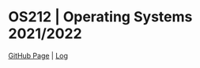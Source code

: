 # OS212 | Operating Systems 2021/2022
[GitHub Page](https://ana117.github.io/os212) | [Log](https://github.com/ana117/os212/blob/main/TXT/mylog.txt)
